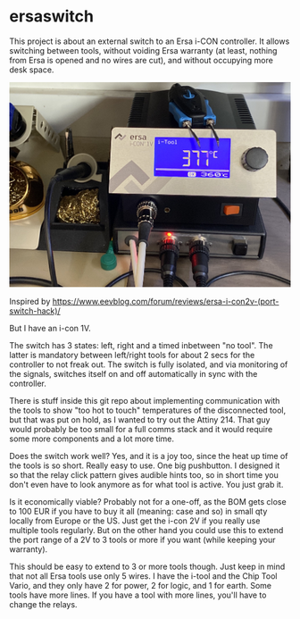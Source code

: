 # ersaswitch

This project is about an external switch to an Ersa i-CON controller.
It allows switching between tools, without voiding Ersa warranty (at least, nothing from Ersa is opened and no wires are cut), and without occupying more desk space.

![how it looks like](images/IMG_2201.jpg)

Inspired by https://www.eevblog.com/forum/reviews/ersa-i-con2v-(port-switch-hack)/

But I have an i-con 1V.

The switch has 3 states: left, right and a timed inbetween "no tool". The latter is mandatory between left/right tools for about 2 secs for the controller to not freak out. The switch is fully isolated, and via monitoring of the signals, switches itself on and off automatically in sync with the controller.

There is stuff inside this git repo about implementing communication with the tools to show "too hot to touch" temperatures of the disconnected tool, but that was put on hold, as I wanted to try out the Attiny 214. That guy would probably be too small for a full comms stack and it would require some more components and a lot more time.

Does the switch work well? Yes, and it is a joy too, since the heat up time of the tools is so short. Really easy to use. One big pushbutton. I designed it so that the relay click pattern gives audible hints too, so in short time you don't even have to look anymore as for what tool is active. You just grab it.

Is it economically viable? Probably not for a one-off, as the BOM gets close to 100 EUR if you have to buy it all (meaning: case and so) in small qty locally from Europe or the US. Just get the i-con 2V if you really use multiple tools regularly. But on the other hand you could use this to extend the port range of a 2V to 3 tools or more if you want (while keeping your warranty).

This should be easy to extend to 3 or more tools though. Just keep in mind that not all Ersa tools use only 5 wires. I have the i-tool and the Chip Tool Vario, and they only have 2 for power, 2 for logic, and 1 for earth. Some tools have more lines. If you have a tool with more lines, you'll have to change the relays.

